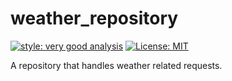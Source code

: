 # weather_repository

[![style: very good analysis][very_good_analysis_badge]][very_good_analysis_link]
[![License: MIT][license_badge]][license_link]

A repository that handles weather related requests.

[license_badge]: https://img.shields.io/badge/license-MIT-blue.svg
[license_link]: https://opensource.org/licenses/MIT
[very_good_analysis_badge]: https://img.shields.io/badge/style-very_good_analysis-B22C89.svg
[very_good_analysis_link]: https://pub.dev/packages/very_good_analysis